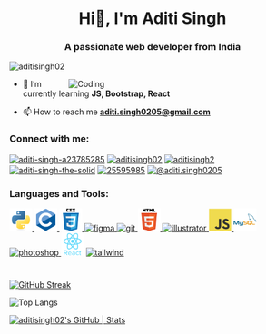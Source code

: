 <h1 align="center">Hi👋, I'm Aditi Singh</h1>
<h3 align="center">A passionate web developer from India</h3>
<p align="left"> <img src="https://komarev.com/ghpvc/?username=aditisingh02&label=Profile%20views&color=blueviolet&style=for-the-badge&base=200" alt="aditisingh02" /> </p>

<img align="right" alt="Coding" width="400" src="https://user-images.githubusercontent.com/74038190/219923809-b86dc415-a0c2-4a38-bc88-ad6cf06395a8.gif">

- 🌱 I’m currently learning **JS, Bootstrap, React**

- 📫 How to reach me **aditi.singh0205@gmail.com**

<h3 align="left">Connect with me:</h3>
<p align="left">

<a href="https://linkedin.com/in/aditi-singh-a23785285" target="blank"><img align="center" src="https://raw.githubusercontent.com/rahuldkjain/github-profile-readme-generator/master/src/images/icons/Social/linked-in-alt.svg" alt="aditi-singh-a23785285" height="30" width="40" /></a>
<a href="https://www.codechef.com/users/aditisingh02" target="blank"><img align="center" src="https://cdn.jsdelivr.net/npm/simple-icons@3.1.0/icons/codechef.svg" alt="aditisingh02" height="30" width="40" /></a>
<a href="https://codeforces.com/profile/aditisingh2" target="blank"><img align="center" src="https://raw.githubusercontent.com/rahuldkjain/github-profile-readme-generator/master/src/images/icons/Social/codeforces.svg" alt="aditisingh2" height="30" width="40" /></a>
<a href="https://codepen.io/aditi-singh-the-solid" target="blank"><img align="center" src="https://raw.githubusercontent.com/rahuldkjain/github-profile-readme-generator/master/src/images/icons/Social/codepen.svg" alt="aditi-singh-the-solid" height="30" width="40" /></a>
<a href="https://stackoverflow.com/users/25595985" target="blank"><img align="center" src="https://raw.githubusercontent.com/rahuldkjain/github-profile-readme-generator/master/src/images/icons/Social/stack-overflow.svg" alt="25595985" height="30" width="40" /></a>
<a href="https://medium.com/@aditi.singh0205" target="blank"><img align="center" src="https://raw.githubusercontent.com/rahuldkjain/github-profile-readme-generator/master/src/images/icons/Social/medium.svg" alt="@aditi.singh0205" height="30" width="40" /></a>
</p>

<h3 align="left">Languages and Tools:</h3>
<p align="left"><a href="https://www.python.org" target="_blank" rel="noreferrer"> <img src="https://raw.githubusercontent.com/devicons/devicon/master/icons/python/python-original.svg" alt="python" width="40" height="40"/> </a> <a href="https://reactjs.org/" target="_blank" rel="noreferrer">  <a href="https://www.cprogramming.com/" target="_blank" rel="noreferrer"> <img src="https://raw.githubusercontent.com/devicons/devicon/master/icons/c/c-original.svg" alt="c" width="40" height="40"/> </a> <a href="https://www.w3schools.com/css/" target="_blank" rel="noreferrer"> <img src="https://raw.githubusercontent.com/devicons/devicon/master/icons/css3/css3-original-wordmark.svg" alt="css3" width="40" height="40"/> </a> <a href="https://www.figma.com/" target="_blank" rel="noreferrer"> <img src="https://www.vectorlogo.zone/logos/figma/figma-icon.svg" alt="figma" width="40" height="40"/> </a> <a href="https://git-scm.com/" target="_blank" rel="noreferrer"> <img src="https://www.vectorlogo.zone/logos/git-scm/git-scm-icon.svg" alt="git" width="40" height="40"/> </a> <a href="https://www.w3.org/html/" target="_blank" rel="noreferrer"> <img src="https://raw.githubusercontent.com/devicons/devicon/master/icons/html5/html5-original-wordmark.svg" alt="html5" width="40" height="40"/> </a> <a href="https://www.adobe.com/in/products/illustrator.html" target="_blank" rel="noreferrer"> <img src="https://github.com/aditisingh02/aditisingh02/assets/140513260/72f81d65-5564-47b7-b14f-f8c5ccec2b62" alt="illustrator" width="40" height="40"/> </a> <a href="https://developer.mozilla.org/en-US/docs/Web/JavaScript" target="_blank" rel="noreferrer"> <img src="https://raw.githubusercontent.com/devicons/devicon/master/icons/javascript/javascript-original.svg" alt="javascript" width="40" height="40"/> </a> <a href="https://www.mysql.com/" target="_blank" rel="noreferrer"> <img src="https://raw.githubusercontent.com/devicons/devicon/master/icons/mysql/mysql-original-wordmark.svg" alt="mysql" width="40" height="40"/> </a> <a href="https://www.photoshop.com/en" target="_blank" rel="noreferrer"> <img src="https://github.com/aditisingh02/aditisingh02/assets/140513260/2ef61848-4198-44f2-9208-5bebd9d58b4f" alt="photoshop" width="40" height="40"/> </a> <img src="https://raw.githubusercontent.com/devicons/devicon/master/icons/react/react-original-wordmark.svg" alt="react" width="40" height="40"/> </a> <a href="https://tailwindcss.com/" target="_blank" rel="noreferrer"> <img src="https://www.vectorlogo.zone/logos/tailwindcss/tailwindcss-icon.svg" alt="tailwind" width="40" height="40"/> </a> </p>

<h1></h1>
<div align=center">

[![GitHub Streak](https://streak-stats.demolab.com?user=aditisingh02&theme=shadow-purple&hide_border=true&card_width=440&card_height=180&currStreakNum=EBEBEB&fire=EB6E00&ring=5E00EB&sideNums=C7A8EB&dates=EBEBEB&currStreakLabel=B5AEEB&sideLabels=7771EB&background=45%2C00000000%2C8000EB81)](https://git.io/streak-stats)

![Top Langs](https://github-readme-stats.vercel.app/api/top-langs/?username=aditisingh02&layout=donut&theme=radical)

[![aditisingh02's GitHub | Stats](https://stats.quine.sh/aditisingh02/github?theme=dark)](https://quine.sh?utm_source=widgets&utm_campaign=aditisingh02)
</div>
